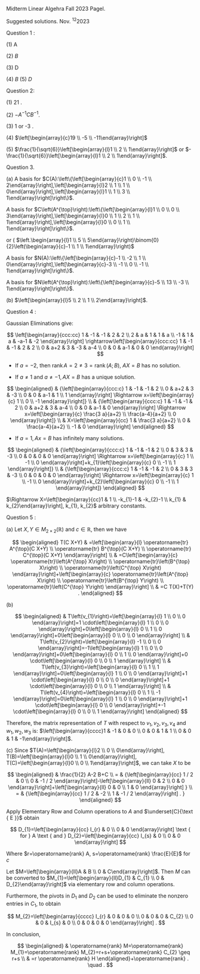 Midterm Linear Algehra Fall 2023 Pagel.

Suggested solutions. Nov. ${ }^{12} 2023$

Question 1 :

(1) A

(2) $B$

(3) D

(4) $B$ (5) $D$

Question 2:

(1) 21 .

(2) $-A^{-1} C B^{-1}$.

(3) 1 or -3 .

(4) $\left[\begin{array}{c}19 \\ -5 \\ -11\end{array}\right]$

(5) $\frac{1}{\sqrt{6}}\left[\begin{array}{l}1 \\ 2 \\ 1\end{array}\right]$ or $-\frac{1}{\sqrt{6}}\left[\begin{array}{l}1 \\ 2 \\ 1\end{array}\right]$.

Question 3.

(a) A basis for $C(A):\left\{\left[\begin{array}{c}1 \\ 0 \\ -1 \\ 2\end{array}\right],\left[\begin{array}{l}2 \\ 1 \\ 1 \\ 0\end{array}\right],\left[\begin{array}{l}1 \\ 1 \\ 3 \\ 1\end{array}\right]\right\}$.

$A$ basis for $C\left(A^{\top}\right):\left\{\left[\begin{array}{l}1 \\ 0 \\ 0 \\ 3\end{array}\right],\left[\begin{array}{l}0 \\ 1 \\ 2 \\ 1 \\ 1\end{array}\right],\left[\begin{array}{l}0 \\ 0 \\ 1 \\ 1\end{array}\right]\right\}$.

or ( $\left.\begin{array}{l}1 \\ 5 \\ 5\end{array}\right)\binom{0}{2}\left(\begin{array}{c}-1 \\ 1 \\ 1\end{array}\right)$

$A$ basis for $N(A):\left\{\left[\begin{array}{c}-1 \\ -2 \\ 1 \\ 0\end{array}\right],\left[\begin{array}{c}-3 \\ -1 \\ 0 \\ -1 \\ 1\end{array}\right]\right\}$.

A basis for $N\left(A^{\top}\right):\left\{\left[\begin{array}{c}-5 \\ 13 \\ -3 \\ 1\end{array}\right]\right\}$.

(b) $\left[\begin{array}{l}5 \\ 2 \\ 1 \\ 2\end{array}\right]$.

Question 4 :

Gaussian Eliminations give:

$$
\left[\begin{array}{ccc:cc}
1 & -1 & -1 & 2 & 2 \\
2 & a & 1 & 1 & a \\
-1 & 1 & a & -a-1 & -2
\end{array}\right] \rightarrow\left[\begin{array}{ccc:cc}
1 & -1 & -1 & 2 & 2 \\
0 & a+2 & 3 & -3 & a-4 \\
0 & 0 & a-1 & 0 & 0
\end{array}\right]
$$

- If $a=-2$, then $\operatorname{rank} A=2 \neq 3=\operatorname{rank}(A ; B)$, $A X=B$ has no solution.

- If $a \neq 1$ and $a \neq-1, A X=B$ has a unique solution.

$$
\begin{aligned}
& {\left[\begin{array}{ccc:c}
1 & -1 & -1 & 2 \\
0 & a+2 & 3 & -3 \\
0 & 0 & a-1 & 1 \\
1
\end{array}\right] \Rightarrow x=\left[\begin{array}{c}
1 \\
0 \\
-1
\end{array}\right]} \\
& {\left[\begin{array}{ccc:c}
1 & -1 & -1 & 2 \\
0 & a+2 & 3 & a-4 \\
0 & 0 & a-1 & 0
\end{array}\right] \Rightarrow x=\left[\begin{array}{c}
\frac{3 a}{a+2} \\
\frac{a-4}{a+2} \\
0
\end{array}\right]} \\
& X=\left[\begin{array}{cc}
1 & \frac{3 a}{a+2} \\
0 & \frac{a-4}{a+2} \\
-1 & 0
\end{array}\right]
\end{aligned}
$$

- If $a=1, A x=B$ has infinitely many solutions.

$$
\begin{aligned}
& {\left[\begin{array}{ccc:c}
1 & -1 & -1 & 2 \\
0 & 3 & 3 & -3 \\
0 & 0 & 0 & 0
\end{array}\right] \Rightarrow x=\left[\begin{array}{c}
1 \\
-1 \\
0
\end{array}\right]+k_{1}\left[\begin{array}{c}
0 \\
-1 \\
1
\end{array}\right]} \\
& {\left[\begin{array}{ccc:c}
1 & -1 & -1 & 2 \\
0 & 3 & 3 & -3 \\
0 & 0 & 0 & 0
\end{array}\right] \Rightarrow x=\left[\begin{array}{c}
1 \\
-1 \\
0
\end{array}\right]+k_{2}\left[\begin{array}{c}
0 \\
-1 \\
1
\end{array}\right]}
\end{aligned}
$$

$\Rightarrow X=\left[\begin{array}{cc}1 & 1 \\ -k_{1}-1 & -k_{2}-1 \\ k_{1} & k_{2}\end{array}\right], k_{1}, k_{2}$ arbitrary constants.

Question 5 :

(a) Let $X, Y \in M_{2 \times 2}(\mathbb{R})$ and $c \in \mathbb{R}$, then we have

$$
\begin{aligned}
T(C X+Y) & =\left[\begin{array}{l}
\operatorname{tr} A^{\top}(C X+Y) \\
\operatorname{tr} B^{\top}(C X+Y) \\
\operatorname{tr} C^{\top}(C X+Y)
\end{array}\right] \\
& =C\left[\begin{array}{c}
\operatorname{tr}\left(A^{\top} X\right) \\
\operatorname{tr}\left(B^{\top} X\right) \\
\operatorname{tr}\left(C^{\top} X\right)
\end{array}\right]+\left[\begin{array}{c}
\operatorname{tr}\left(A^{\top} X\right) \\
\operatorname{tr}\left(B^{\top} Y\right) \\
\operatorname{tr}\left(C^{\top} Y\right)
\end{array}\right] \\
& =C T(X)+T(Y) .
\end{aligned}
$$

(b)

$$
\begin{aligned}
& T\left(v_{1}\right)=\left[\begin{array}{l}
1 \\
0 \\
0
\end{array}\right]=1 \cdot\left[\begin{array}{l}
1 \\
0 \\
0
\end{array}\right]+0\left[\begin{array}{l}
0 \\
1 \\
0
\end{array}\right]+0\left[\begin{array}{l}
0 \\
0 \\
0
\end{array}\right] \\
& T\left(v_{2}\right)=\left[\begin{array}{l}
-1 \\
0 \\
0
\end{array}\right]=-1\left[\begin{array}{l}
1 \\
0 \\
0
\end{array}\right]+0\left[\begin{array}{l}
0 \\
1 \\
0
\end{array}\right]+0 \cdot\left[\begin{array}{l}
0 \\
0 \\
1
\end{array}\right] \\
& T\left(v_{3}\right)=\left[\begin{array}{l}
0 \\
1 \\
1
\end{array}\right]=0\left[\begin{array}{l}
1 \\
0 \\
0
\end{array}\right]+1 \cdot\left[\begin{array}{l}
0 \\
0 \\
0
\end{array}\right]+1 \cdot\left[\begin{array}{l}
0 \\
0 \\
1
\end{array}\right] \\
& T\left(v_{4}\right)=\left[\begin{array}{l}
0 \\
1 \\
-1
\end{array}\right]=0\left[\begin{array}{l}
1 \\
0 \\
0
\end{array}\right]+1 \cdot\left[\begin{array}{l}
0 \\
0
\end{array}\right]+-1 \cdot\left[\begin{array}{l}
0 \\
0 \\
1
\end{array}\right]
\end{aligned}
$$

Therefore, the matrix representation of $T$ with respect to $v_{1}, v_{2}, v_{3}, v_{4}$ and $w_{1}, w_{2}, w_{3}$ is: $\left[\begin{array}{cccc}1 & -1 & 0 & 0 \\ 0 & 0 & 1 & 1 \\ 0 & 0 & 1 & -1\end{array}\right]$.

(c) Since $T(A)=\left[\begin{array}{l}2 \\ 0 \\ 0\end{array}\right], T(B)=\left[\begin{array}{l}0 \\ 1 \\ 0\end{array}\right], T(C)=\left[\begin{array}{l}0 \\ 0 \\ 1\end{array}\right]$, we can take $X$ to be

$$
\begin{aligned}
& \frac{1}{2} A-2 B+C \\
= & {\left[\begin{array}{cc}
1 / 2 & 0 \\
0 & -1 / 2
\end{array}\right]-\left[\begin{array}{ll}
0 & 2 \\
0 & 0
\end{array}\right]+\left[\begin{array}{ll}
0 & 0 \\
1 & 0
\end{array}\right] } \\
= & {\left[\begin{array}{cc}
1 / 2 & -2 \\
1 & -1 / 2
\end{array}\right] . }
\end{aligned}
$$

Apply Elementary Row and Column operations to $A$ and $\underset{C}{\text { E }}$ obtain

$$
D_{1}=\left[\begin{array}{cc}
I_{r} & 0 \\
0 & 0
\end{array}\right] \text { for } A \text { and } D_{2}=\left[\begin{array}{cc}
I_{s} & 0 \\
0 & 0
\end{array}\right]
$$

Where $r=\operatorname{rank} A, s=\operatorname{rank} \frac{E}{E}$ for $c$

Let $M=\left[\begin{array}{ll}A & B \\ 0 & C\end{array}\right]$. Then $M$ can be converted to $M_{1}=\left[\begin{array}{ll}D_{1} & C_{1} \\ 0 & D_{2}\end{array}\right]$ via elementary row and column operations.

Furthermore, the pivots in $D_{1}$ and $D_{2}$ can be used to eliminate the nonzero entries in $C_{1}$, to obtain

$$
M_{2}=\left[\begin{array}{cccc}
I_{r} & 0 & 0 & 0 \\
0 & 0 & 0 & C_{2} \\
0 & 0 & I_{s} & 0 \\
0 & 0 & 0 & 0
\end{array}\right] .
$$

In conclusion,

$$
\begin{aligned}
& \operatorname{rank} M=\operatorname{rank} M_{1}=\operatorname{rank} M_{2}=r+s+\operatorname{rank} C_{2} \geq r+s \\
& =r \operatorname{rank} H
\end{aligned}+\operatorname{rank} . \quad .
$$

